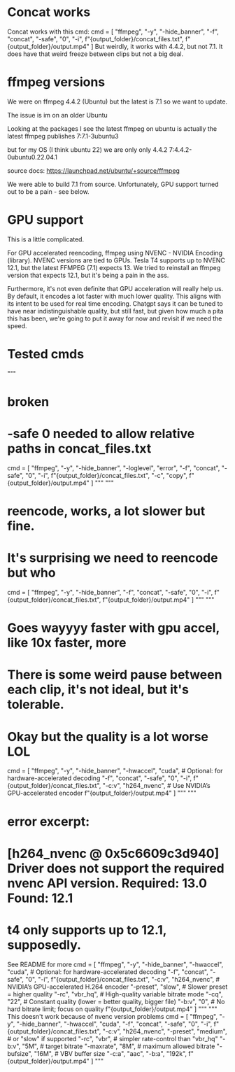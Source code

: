 # Concat works
Concat works with this cmd:
  cmd = [
      "ffmpeg", "-y", "-hide_banner", "-f", "concat", 
      "-safe", "0", "-i", f"{output_folder}/concat_files.txt", 
      f"{output_folder}/output.mp4"
  ]
But weirdly, it works with 4.4.2, but not 7.1. It does have that weird freeze between clips but not a big deal.

# ffmpeg versions
We were on ffmpeg 4.4.2 (Ubuntu) but the latest is 7.1 so we want to update.

The issue is im on an older Ubuntu

Looking at the packages I see the latest ffmpeg on ubuntu is actually the latest ffmpeg publishes
7:7.1-3ubuntu3

but for my OS (I think ubuntu 22) we are only only 4.4.2
7:4.4.2-0ubuntu0.22.04.1	

source docs: https://launchpad.net/ubuntu/+source/ffmpeg

We were able to build 7.1 from source. Unfortunately, GPU support turned out to be a pain - see below.

# GPU support
This is a little complicated.

For GPU accelerated reencoding, ffmpeg using NVENC - NVIDIA Encoding (library). NVENC versions are tied to GPUs. Tesla T4 supports up to NVENC 12.1, but the latest FFMPEG (7.1) expects 13. We tried to reinstall an ffmpeg version that expects 12.1, but it's being a pain in the ass. 

Furthermore, it's not even definite that GPU acceleration will really help us. By default, it encodes a lot faster with much lower quality. This aligns with its intent to be used for real time encoding. Chatgpt says it can be tuned to have near indistinguishable quality, but still fast, but given how much a pita this has been, we're going to put it away for now and revisit if we need the speed.

# Tested cmds
  """
  # broken
  # -safe 0 needed to allow relative paths in concat_files.txt
  cmd = [
      "ffmpeg", "-y", "-hide_banner", "-loglevel", "error", "-f", "concat", 
      "-safe", "0", "-i", f"{output_folder}/concat_files.txt", 
      "-c", "copy", f"{output_folder}/output.mp4"
  ]
  """
  """
  # reencode, works, a lot slower but fine.
  # It's surprising we need to reencode but who 
  cmd = [
      "ffmpeg", "-y", "-hide_banner", "-f", "concat", 
      "-safe", "0", "-i", f"{output_folder}/concat_files.txt", 
      f"{output_folder}/output.mp4"
  ]
  """
  """
  # Goes wayyyy faster with gpu accel, like 10x faster, more
  # There is some weird pause between each clip, it's not ideal, but it's tolerable.
  # Okay but the quality is a lot worse LOL
  cmd = [
      "ffmpeg", "-y", "-hide_banner",
      "-hwaccel", "cuda",            # Optional: for hardware-accelerated decoding
      "-f", "concat",
      "-safe", "0",
      "-i", f"{output_folder}/concat_files.txt",
      "-c:v", "h264_nvenc",          # Use NVIDIA’s GPU-accelerated encoder
      f"{output_folder}/output.mp4"
  ]
  """
  """
  # error excerpt:
  # [h264_nvenc @ 0x5c6609c3d940] Driver does not support the required nvenc API version. Required: 13.0 Found: 12.1
  # t4 only supports up to 12.1, supposedly.
  See README for more
  cmd = [
      "ffmpeg",
      "-y",
      "-hide_banner",
      "-hwaccel", "cuda",          # Optional: for hardware-accelerated decoding
      "-f", "concat",
      "-safe", "0",
      "-i", f"{output_folder}/concat_files.txt",
      "-c:v", "h264_nvenc",        # NVIDIA’s GPU-accelerated H.264 encoder
      "-preset", "slow",           # Slower preset = higher quality
      "-rc", "vbr_hq",             # High-quality variable bitrate mode
      "-cq", "22",                 # Constant quality (lower = better quality, bigger file)
      "-b:v", "0",                 # No hard bitrate limit; focus on quality
      f"{output_folder}/output.mp4"
  ]
  """
  """
  This doesn't work because of nvenc version problems
  cmd = [
      "ffmpeg",
      "-y",
      "-hide_banner",
      "-hwaccel", "cuda",
      "-f", "concat",
      "-safe", "0",
      "-i", f"{output_folder}/concat_files.txt",
      "-c:v", "h264_nvenc",
      "-preset", "medium",   # or "slow" if supported
      "-rc", "vbr",          # simpler rate-control than "vbr_hq"
      "-b:v", "5M",          # target bitrate
      "-maxrate", "8M",      # maximum allowed bitrate
      "-bufsize", "16M",     # VBV buffer size
      "-c:a", "aac",
      "-b:a", "192k",
      f"{output_folder}/output.mp4"
  ]
  """

